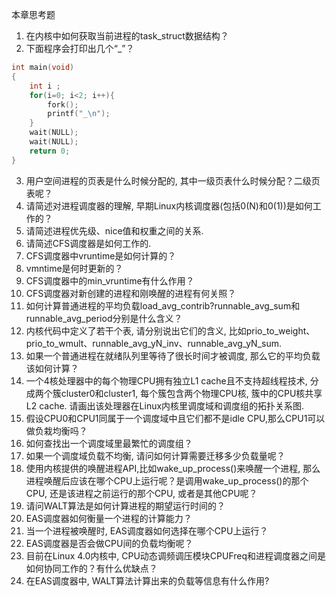 本章思考题

1. 在内核中如何获取当前进程的task\_struct数据结构？
2. 下面程序会打印出几个“\_”？

```cpp
int main(void)
{
    int i ;
    for(i=0; i<2; i++){
        fork();
        printf("_\n");
    }
    wait(NULL);
    wait(NULL);
    return 0;
}
```

3. 用户空间进程的页表是什么时候分配的, 其中一级页表什么时候分配？二级页表呢？
4. 请简述对进程调度器的理解, 早期Linux内核调度器(包括0(N)和0(1))是如何工作的？
5. 请简述进程优先级、nice值和权重之间的关系. 
6. 请简述CFS调度器是如何工作的. 
7. CFS调度器中vruntime是如何计算的？
8. vmntime是何时更新的？
9. CFS调度器中的min\_vruntime有什么作用？
10. CFS调度器对新创建的进程和刚唤醒的进程有何关照？
11. 如何计算普通进程的平均负载load\_avg\_contrib?runnable\_avg\_sum和runnable\_avg\_period分别是什么含义？
12. 内核代码中定义了若干个表, 请分别说出它们的含义, 比如prio\_to\_weight、prio\_to\_wmult、runnable\_avg\_yN\_inv、runnable\_avg\_yN\_sum.
13. 如果一个普通进程在就绪队列里等待了很长时间才被调度, 那么它的平均负载该如何计算？
14. 一个4核处理器中的每个物理CPU拥有独立L1 cache且不支持超线程技术, 分成两个簇cluster0和cluster1, 每个簇包含两个物理CPU核, 簇中的CPU核共享L2 cache. 请画出该处理器在Linux内核里调度域和调度组的拓扑关系图. 
15. 假设CPU0和CPU1同属于一个调度域中且它们都不是idle CPU,那么CPU1可以做负栽均衡吗？
16. 如何查找出一个调度域里最繁忙的调度组？
17. 如果一个调度域负载不均衡, 请问如何计算需要迁移多少负载量呢？
18. 使用内核提供的唤醒进程API,比如wake\_up\_process()来唤醒一个进程, 那么进程唤醒后应该在哪个CPU上运行呢？是调用wake\_up\_process()的那个CPU, 还是该进程之前运行的那个CPU, 或者是其他CPU呢？
19. 请问WALT算法是如何计算进程的期望运行时间的？
20. EAS调度器如何衡量一个进程的计算能力？
21. 当一个进程被唤醒时, EAS调度器如何选择在哪个CPU上运行？
22. EAS调度器是否会做CPU间的负载均衡呢？
23. 目前在Linux 4.0内核中, CPU动态调频调压模块CPUFreq和进程调度器之间是如何协同工作的？有什么优缺点？
24. 在EAS调度器中, WALT算法计算出来的负载等信息有什么作用?
